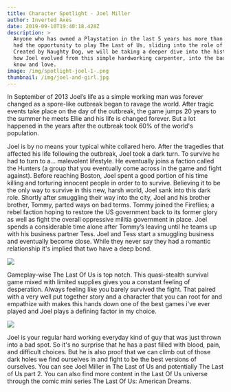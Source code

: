 ```yaml
---
title: Character Spotlight - Joel Miller
author: Inverted Axes
date: 2019-09-10T19:40:18.428Z
description: >
  Anyone who has owned a Playstation in the last 5 years has more than likely
  had the opportunity to play The Last of Us, sliding into the role of Joel.
  Created by Naughty Dog, we will be taking a deeper dive into the history of
  how Joel evolved from this simple hardworking carpenter, into the badass we
  know and love.
image: /img/spotlight-joel-1-.png
thumbnail: /img/joel-and-girl.jpg
---
```

In September of 2013 Joel’s life as a simple working man was forever changed as a spore-like outbreak began to ravage the world. After tragic events take place on the day of the outbreak, the game jumps 20 years to the summer he meets Ellie and his life is changed forever. But a lot happened in the years after the outbreak took 60% of the world's population. 



Joel is by no means your typical white collared hero. After the tragedies that affected his life following the outbreak, Joel took a dark turn. To survive he had to turn to a… malevolent lifestyle. He eventually joins a faction called the Hunters (a group that you eventually come across in the game and fight against). Before reaching Boston, Joel spent a good portion of his time  killing and torturing innocent people in order to to survive. Believing it to be the only way to survive in this new, harsh world, Joel sank into this dark role. Shortly after smuggling their way into the city, Joel and his brother brother, Tommy, parted ways on bad terms. Tommy joined the Fireflies; a rebel faction hoping to restore the US government back to its former glory as well as fight the overall oppressive militia government in place. Joel spends a considerable time alone after Tommy’s leaving until he teams up with his business partner Tess. Joel and Tess start a smuggling business and eventually become close. While they never say they had a romantic relationship it's implied that two have a deep bond. 

![](/img/joel-and-tess.jpg)

Gameplay-wise The Last Of Us is top notch. This quasi-stealth survival game mixed with limited supplies gives you a constant feeling of desperation. Always feeling like you barely survived the fight. That paired with a very well put together story and a character that you can root for and empathize with makes this hands down one of the best games i've ever played and Joel plays a defining factor in my choice.



![](/img/joel-fight.jpg)

Joel is your regular hard working everyday kind of guy that was just thrown into a bad spot. So it's no surprise that he has a past filled with blood, pain, and difficult choices. But he is also proof that we can climb out of those dark holes we find ourselves in and fight to be the best versions of ourselves. You can see Joel Miller in The Last of Us and potentially The Last of Us part 2. You can also find more content in the Last Of Us universe through the comic mini series The Last Of Us: American Dreams.
